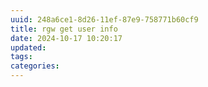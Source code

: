 ```yaml
---
uuid: 248a6ce1-8d26-11ef-87e9-758771b60cf9
title: rgw get user info
date: 2024-10-17 10:20:17
updated:
tags:
categories:
---
```



